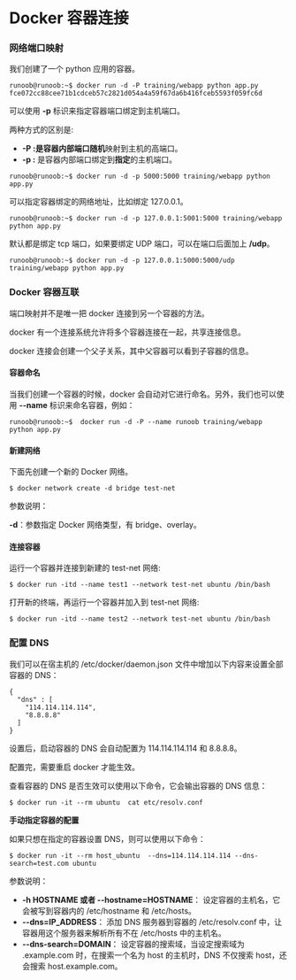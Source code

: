 # Docker 容器连接

### 网络端口映射

我们创建了一个 python 应用的容器。

```text
runoob@runoob:~$ docker run -d -P training/webapp python app.py
fce072cc88cee71b1cdceb57c2821d054a4a59f67da6b416fceb5593f059fc6d
```

可以使用 **-p** 标识来指定容器端口绑定到主机端口。

两种方式的区别是:

* **-P :**是容器内部端口**随机**映射到主机的高端口。
* **-p :** 是容器内部端口绑定到**指定**的主机端口。

```text
runoob@runoob:~$ docker run -d -p 5000:5000 training/webapp python app.py
```

可以指定容器绑定的网络地址，比如绑定 127.0.0.1。

```text
runoob@runoob:~$ docker run -d -p 127.0.0.1:5001:5000 training/webapp python app.py
```

默认都是绑定 tcp 端口，如果要绑定 UDP 端口，可以在端口后面加上 **/udp**。

```text
runoob@runoob:~$ docker run -d -p 127.0.0.1:5000:5000/udp training/webapp python app.py
```

### Docker 容器互联

端口映射并不是唯一把 docker 连接到另一个容器的方法。

docker 有一个连接系统允许将多个容器连接在一起，共享连接信息。

docker 连接会创建一个父子关系，其中父容器可以看到子容器的信息。

#### 容器命名

当我们创建一个容器的时候，docker 会自动对它进行命名。另外，我们也可以使用 **--name** 标识来命名容器，例如：

```text
runoob@runoob:~$  docker run -d -P --name runoob training/webapp python app.py
```

#### 新建网络

下面先创建一个新的 Docker 网络。

```text
$ docker network create -d bridge test-net
```

参数说明：

**-d**：参数指定 Docker 网络类型，有 bridge、overlay。

#### 连接容器

运行一个容器并连接到新建的 test-net 网络:

```text
$ docker run -itd --name test1 --network test-net ubuntu /bin/bash
```

打开新的终端，再运行一个容器并加入到 test-net 网络:

```text
$ docker run -itd --name test2 --network test-net ubuntu /bin/bash
```

### 配置 DNS

我们可以在宿主机的 /etc/docker/daemon.json 文件中增加以下内容来设置全部容器的 DNS：

```text
{
  "dns" : [
    "114.114.114.114",
    "8.8.8.8"
  ]
}
```

设置后，启动容器的 DNS 会自动配置为 114.114.114.114 和 8.8.8.8。

配置完，需要重启 docker 才能生效。

查看容器的 DNS 是否生效可以使用以下命令，它会输出容器的 DNS 信息：

```text
$ docker run -it --rm ubuntu  cat etc/resolv.conf
```

**手动指定容器的配置**

如果只想在指定的容器设置 DNS，则可以使用以下命令：

```text
$ docker run -it --rm host_ubuntu  --dns=114.114.114.114 --dns-search=test.com ubuntu
```

参数说明：

* **-h HOSTNAME 或者 --hostname=HOSTNAME**： 设定容器的主机名，它会被写到容器内的 /etc/hostname 和 /etc/hosts。
* **--dns=IP\_ADDRESS**： 添加 DNS 服务器到容器的 /etc/resolv.conf 中，让容器用这个服务器来解析所有不在 /etc/hosts 中的主机名。
* **--dns-search=DOMAIN**： 设定容器的搜索域，当设定搜索域为 .example.com 时，在搜索一个名为 host 的主机时，DNS 不仅搜索 host，还会搜索 host.example.com。



